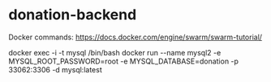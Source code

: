 # donation-backend


Docker commands:
https://docs.docker.com/engine/swarm/swarm-tutorial/

docker exec -i -t mysql /bin/bash
docker run --name mysql2 -e MYSQL_ROOT_PASSWORD=root -e MYSQL_DATABASE=donation  -p 33062:3306 -d mysql:latest